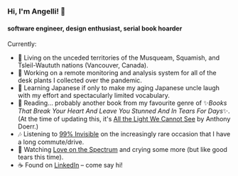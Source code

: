 ### Hi, I'm Angelli! 👋
#### software engineer, design enthusiast, serial book hoarder

Currently:
- 📍 Living on the unceded territories of the Musqueam, Squamish, and Tsleil-Waututh nations (Vancouver, Canada).
- 🌱 Working on a remote monitoring and analysis system for all of the desk plants I collected over the pandemic.
- 💬 Learning Japanese if only to make my aging Japanese uncle laugh with my effort and spectacularly limited vocabulary.
- 📘 Reading... probably another book from my favourite genre of ✨*Books That Break Your Heart And Leave You Stunned And In Tears For Days*✨. (At the time of updating this, it's [All the Light We Cannot See](https://www.goodreads.com/book/show/18143977-all-the-light-we-cannot-see) by Anthony Doerr.)
- 🎶 Listening to [99% Invisible](https://99percentinvisible.org/) on the increasingly rare occasion that I have a long commute/drive.
- 🍿 Watching [Love on the Spectrum](https://www.imdb.com/title/tt11904786/) and crying some more (but like good tears this time).
- ☕ Found on [LinkedIn](https://www.linkedin.com/in/angellidimatulac/) – come say hi!
